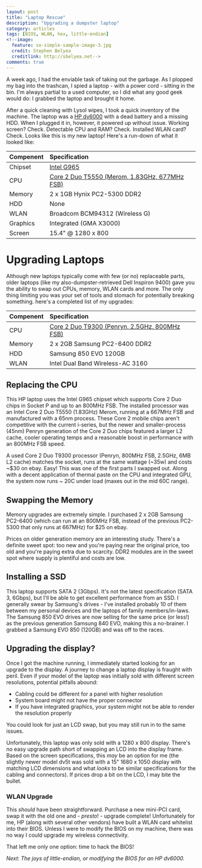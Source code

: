 ```yaml
---
layout: post
title: "Laptop Rescue"
description: "Upgrading a dumpster laptop"
category: articles
tags: [BIOS, WLAN, hex, little-endian]
<!--image:
  feature: so-simple-sample-image-3.jpg
  credit: Stephen Belyea
  creditlink: http://sbelyea.net-->
comments: true  
---
```


A week ago, I had the enviable task of taking out the garbage.  As I plopped my bag into the trashcan, I spied a laptop - with a power cord - sitting in the bin.  I'm always partial to a used computer, so I did what any good geek would do: I grabbed the laptop and brought it home.

After a quick cleaning with Lysol wipes, I took a quick inventory of the machine.  The laptop was a [HP dv6000][0] with a dead battery and a missing HDD.  When I plugged it in, however, it powered up without issue.  Working screen? Check.  Detectable CPU and RAM? Check.  Installed WLAN card?  Check.  Looks like this is my new laptop!  Here's a run-down of what it looked like:

| Compenent	|	Specification|
|:-----------|:------------------|
|Chipset 	|	[Intel G965][2]|
|CPU 		|	[Core 2 Duo T5550 (Merom, 1.83GHz, 677MHz FSB)][1]|
|Memory 		|	2 x 1GB Hynix PC2-5300 DDR2|
|HDD			|	None|
|WLAN		|	Broadcom BCM94312 (Wireless G)|
|Graphics	|	Integrated (GMA X3000)|
|Screen 		|	15.4" @ 1280 x 800|

# Upgrading Laptops

Although new laptops typically come with few (or no) replaceable parts, older laptops (like my also-dumpster-retrieved Dell Inspiron 9400) gave you the ability to swap out CPUs, memory, WLAN cards and more.  The only thing limiting you was your set of tools and stomach for potentially breaking something.  here's a completed list of my upgrades:

|Compenent	|	Specification|
|:------------|:-----------------|
|CPU 		|	[Core 2 Duo T9300 (Penryn, 2.5GHz, 800MHz FSB)][3]|
|Memory 		|	2 x 2GB Samsung PC2-6400 DDR2|
|HDD			|	Samsung 850 EVO 120GB|
|WLAN		|	Intel Dual Band Wireless-AC 3160|

## Replacing the CPU
This HP laptop uses the Intel G965 chipset which supports Core 2 Duo chips in Socket P and up to an 800MHz FSB.  The installed processor was an Intel Core 2 Duo T5550 (1.83GHz) Merom, running at a 667MHz FSB and manufactured with a 65nm process.  These Core 2 mobile chips aren't competitive with the current i-series, but the newer and smaller-process (45nm) Penryn generation of the Core 2 Duo chips featured a larger L2 cache, cooler operating temps and a reasonable boost in performance with an 800MHz FSB speed.

A used Core 2 Duo T9300 processor (Penryn, 800MHz FSB, 2.5GHz, 6MB L2 cache) matches the socket, runs at the same wattage (~35w) and costs ~$30 on ebay.  Easy!  This was one of the first parts I swapped out.  Along with a decent application of thermal paste on the CPU and integrated GPU, the system now runs ~ 20C under load (maxes out in the mid 60C range).

## Swapping the Memory
Memory upgrades are extremely simple.  I purchased 2 x 2GB Samsung PC2-6400 (which can run at an 800MHz FSB, instead of the previous PC2-5300 that only runs at 667MHz) for $25 on ebay.  

Prices on older generation memory are an interesting study.  There's a definite sweet spot: too new and you're paying near the original price, too old and you're paying extra due to scarcity.  DDR2 modules are in the sweet spot where supply is plentiful and costs are low.

## Installing a SSD
This laptop supports SATA 2 (3Gbps).  It's not the latest specification (SATA 3, 6Gbps), but I'll be able to get excellent performance from an SSD.  I generally swear by Samsung's drives - I've installed probably 10 of them between my personal devices and the laptops of family members/in-laws.  The Samsung 850 EVO drives are now selling for the same price (or less!) as the previous generation Samsung 840 EVO, making this a no-brainer.  I grabbed a Samsung EVO 850 (120GB) and was off to the races.

## Upgrading the display?
Once I got the machine running, I immediately started looking for an upgrade to the display.  A journey to change a laptop display is fraught with peril.  Even if your model of the laptop was initially sold with different screen resolutions, potential pitfalls abound:

* Cabling could be different for a panel with higher resolution
* System board might not have the proper connector
* If you have integrated graphics, your system might not be able to render the resolution properly

You could look for just an LCD swap, but you may still run in to the same issues.

Unfortunately, this laptop was only sold with a 1280 x 800 display.  There's no easy upgrade path short of swapping an LCD into the display frame.  Based on the screen specifications, this _may_ be an option for me (the slightly newer model dv5t was sold with a 15" 1680 x 1050 display with matching LCD dimensions and what _looks_ to be similar specifications for the cabling and connectors).  If prices drop a bit on the LCD, I may bite the bullet.

### WLAN Upgrade
This _should_ have been straightforward.  Purchase a new mini-PCI card, swap it with the old one and - _presto_! - upgrade complete!  Unfortunately for me, HP (along with several other vendors) have built a WLAN card whitelist into their BIOS.  Unless I were to modify the BIOS on my machine, there was no way I could upgrade my wireless connectivity.  

That left me only one option: time to hack the BIOS!

_Next: The joys of little-endian, _or_ modifying the BIOS for an HP dv6000._

<!-- LINK LIST -->
[0]:http://support.hp.com/us-en/product/HP-Pavilion-dv6000-Entertainment-Notebook-PC-series/3632100/model/3636594/product-info
[1]:http://ark.intel.com/products/32427/Intel-Core2-Duo-Processor-T5550-2M-Cache-1_83-GHz-667-MHz-FSB
[2]:http://ark.intel.com/products/29821/Intel-82GM965-Graphics-and-Memory-Controller
[3]:http://ark.intel.com/products/33917/Intel-Core2-Duo-Processor-T9300-6M-Cache-2_50-GHz-800-MHz-FSB